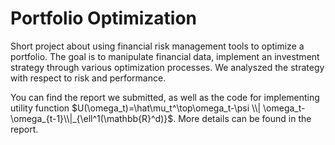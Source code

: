 # Portfolio Optimization

Short project about using financial risk management tools to optimize a portfolio. The goal is to manipulate financial data, implement an investment strategy through various optimization processes. We analyszed the strategy with respect to risk and performance. 

You can find the report we submitted, as well as the code for implementing utility function $U(\omega_t)=\hat\mu_t^\top\omega_t-\psi \\| \omega_t-\omega_{t-1}\\|_{\ell^1(\mathbb{R}^d)}$. More details can be found in the report.
